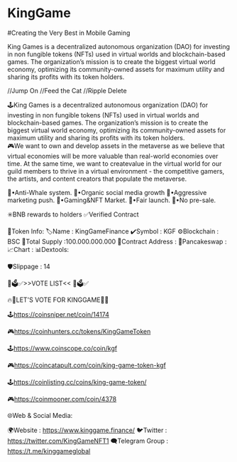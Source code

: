 # KingGame
#Creating the Very Best in Mobile Gaming

King Games is a decentralized autonomous organization (DAO) for investing in non fungible tokens (NFTs) used in virtual worlds and blockchain-based games.
The organization’s mission is to create the biggest virtual world economy, optimizing its community-owned assets for maximum utility and sharing its profits with its token holders.

//Jump On
//Feed the Cat
//Ripple Delete


🕹King Games is a decentralized autonomous organization (DAO) for investing in non fungible tokens (NFTs) used in virtual worlds and blockchain-based games. The organization’s mission is to create the biggest virtual world economy, optimizing its community-owned assets for maximum utility and sharing its profits with its token holders.  
🎮We want to own and develop assets in the metaverse as we believe that virtual economies will be more valuable than real-world economies over time. At the same time, we want to createvalue in the virtual world for our guild members to thrive in a virtual environment - the competitive gamers, the artists, and content creators that populate the metaverse.

🔰•Anti-Whale system. 
🔰•Organic social media growth
🔰•Aggressive marketing push.
🔰•Gaming&NFT Market.
🔰•Fair launch.
🔰•No pre-sale.

✳️BNB rewards to holders
✅Verified Contract 

📝Token Info: 
🏷Name : KingGameFinance
✔️Symbol : KGF
⚙️Blockchain : BSC
🛑Total Supply :100.000.000.000
📝Contract Address : 
🥞Pancakeswap : 
📈Chart : 
📊Dextools:

🛡Slippage : 14

📝🗳✅>>VOTE LIST<< 📝🗳✅ 

🔥🚀LET'S VOTE FOR KINGGAME🚀🔥 

🕹https://coinsniper.net/coin/14174 

🎮https://coinhunters.cc/tokens/KingGameToken 

🕹https://www.coinscope.co/coin/kgf 

🎮https://coincatapult.com/coin/king-game-token-kgf 

🕹https://coinlisting.cc/coins/king-game-token/ 

🎮https://coinmooner.com/coin/4378 


🌐Web & Social Media:

🌍Website : https://www.kinggame.finance/
🐦Twitter : https://twitter.com/KingGameNFT1
🗨Telegram Group : https://t.me/kinggameglobal
